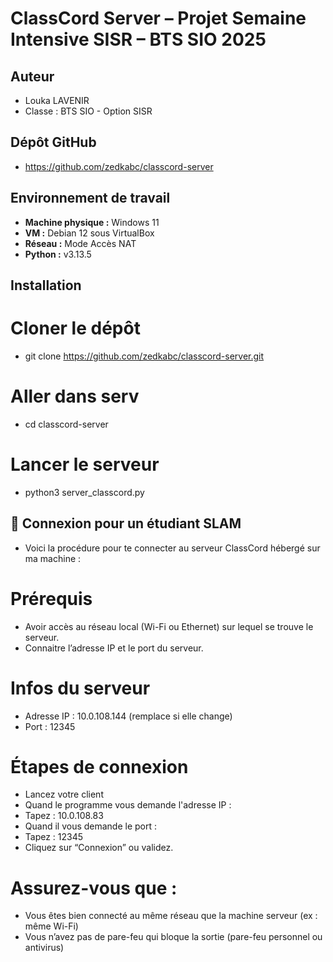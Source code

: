 # ClassCord Server – Projet Semaine Intensive SISR – BTS SIO 2025

## Auteur

- Louka LAVENIR
- Classe : BTS SIO - Option SISR

## Dépôt GitHub

- https://github.com/zedkabc/classcord-server

## Environnement de travail

- **Machine physique :** Windows 11
- **VM :** Debian 12 sous VirtualBox
- **Réseau :** Mode Accès NAT
- **Python :** v3.13.5

## Installation

# Cloner le dépôt

- git clone https://github.com/zedkabc/classcord-server.git

# Aller dans serv

- cd classcord-server

# Lancer le serveur

- python3 server_classcord.py

## 🔌 Connexion pour un étudiant SLAM

- Voici la procédure pour te connecter au serveur ClassCord hébergé sur ma machine :

# Prérequis

- Avoir accès au réseau local (Wi-Fi ou Ethernet) sur lequel se trouve le serveur.
- Connaitre l’adresse IP et le port du serveur.

# Infos du serveur

- Adresse IP : 10.0.108.144 (remplace si elle change)
- Port : 12345

# Étapes de connexion

- Lancez votre client
- Quand le programme vous demande l'adresse IP :
- Tapez : 10.0.108.83
- Quand il vous demande le port :
- Tapez : 12345
- Cliquez sur “Connexion” ou validez.

# Assurez-vous que :

- Vous êtes bien connecté au même réseau que la machine serveur (ex : même Wi-Fi)
- Vous n’avez pas de pare-feu qui bloque la sortie (pare-feu personnel ou antivirus)
